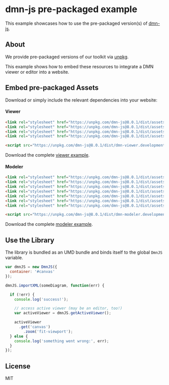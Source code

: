 # dmn-js pre-packaged example

This example showcases how to use the pre-packaged version(s) of [dmn-js](https://github.com/bpmn-io/dmn-js).


## About

We provide pre-packaged versions of our toolkit via [unpkg](https://unpkg.com/dmn-js/dist/).

This example shows how to embed these resources to integrate a DMN viewer or editor
into a website.


## Embed pre-packaged Assets

Download or simply include the relevant dependencies into your website:

#### Viewer

```html
<link rel="stylesheet" href="https://unpkg.com/dmn-js@8.0.1/dist/assets/dmn-js-drd.css">
<link rel="stylesheet" href="https://unpkg.com/dmn-js@8.0.1/dist/assets/dmn-js-decision-table.css">
<link rel="stylesheet" href="https://unpkg.com/dmn-js@8.0.1/dist/assets/dmn-js-literal-expression.css">
<link rel="stylesheet" href="https://unpkg.com/dmn-js@8.0.1/dist/assets/dmn-font/css/dmn.css">

<script src="https://unpkg.com/dmn-js@8.0.1/dist/dmn-viewer.development.js"></script>
```

Download the complete [viewer example](https://cdn.staticaly.com/gh/bpmn-io/dmn-js-examples/master/starter/viewer.html).

#### Modeler

```html
<link rel="stylesheet" href="https://unpkg.com/dmn-js@8.0.1/dist/assets/diagram-js.css">
<link rel="stylesheet" href="https://unpkg.com/dmn-js@8.0.1/dist/assets/dmn-js-shared.css">
<link rel="stylesheet" href="https://unpkg.com/dmn-js@8.0.1/dist/assets/dmn-js-drd.css">
<link rel="stylesheet" href="https://unpkg.com/dmn-js@8.0.1/dist/assets/dmn-js-decision-table.css">
<link rel="stylesheet" href="https://unpkg.com/dmn-js@8.0.1/dist/assets/dmn-js-decision-table-controls.css">
<link rel="stylesheet" href="https://unpkg.com/dmn-js@8.0.1/dist/assets/dmn-js-literal-expression.css">
<link rel="stylesheet" href="https://unpkg.com/dmn-js@8.0.1/dist/assets/dmn-font/css/dmn.css">

<script src="https://unpkg.com/dmn-js@8.0.1/dist/dmn-modeler.development.js"></script>
```

Download the complete [modeler example](https://cdn.staticaly.com/gh/bpmn-io/dmn-js-examples/master/starter/modeler.html).


## Use the Library

The library is bundled as an UMD bundle and binds itself to the global `DmnJS`
variable.

```javascript
var dmnJS = new DmnJS({
  container: '#canvas'
});

dmnJS.importXML(someDiagram, function(err) {

  if (!err) {
    console.log('success!');

    // access active viewer (may be an editor, too!)
    var activeViewer = dmnJS.getActiveViewer();

    activeViewer
      .get('canvas')
        .zoom('fit-viewport');
  } else {
    console.log('something went wrong:', err);
  }
});
```

## License

MIT
